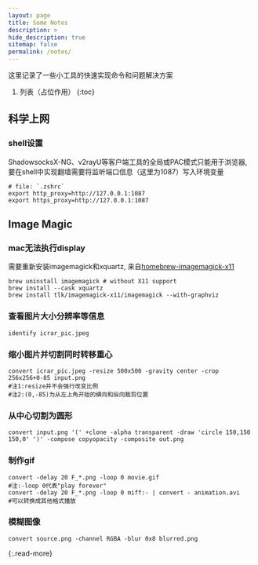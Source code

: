 ```yaml
---
layout: page
title: Some Notes
description: >
hide_description: true
sitemap: false
permalink: /notes/
---
```


这里记录了一些小工具的快速实现命令和问题解决方案

1. 列表（占位作用）
{:toc}

## 科学上网
### shell设置
ShadowsocksX-NG、v2rayU等客户端工具的全局或PAC模式只能用于浏览器, 要在shell中实现翻墙需要将监听端口信息（这里为1087）写入环境变量

~~~shell
# file: `.zshrc`
export http_proxy=http://127.0.0.1:1087
export https_proxy=http://127.0.0.1:1087
~~~

## Image Magic 
### mac无法执行display
需要重新安装imagemagick和xquartz, 来自[homebrew-imagemagick-x11](https://github.com/tlk/homebrew-imagemagick-x11)
~~~shell
brew uninstall imagemagick # without X11 support
brew install --cask xquartz
brew install tlk/imagemagick-x11/imagemagick --with-graphviz
~~~
### 查看图片大小分辨率等信息
~~~shell
identify icrar_pic.jpeg
~~~
### 缩小图片并切割同时转移重心
~~~shell
convert icrar_pic.jpeg -resize 500x500 -gravity center -crop 256x256+0-85 input.png
#注1:resize并不会强行改变比例
#注2:(0,-85)为从左上角开始的横向和纵向裁剪位置
~~~
### 从中心切割为圆形
~~~shell	
convert input.png '(' +clone -alpha transparent -draw 'circle 150,150 150,0' ')' -compose copyopacity -composite out.png
~~~
### 制作gif
~~~shell
convert -delay 20 F_*.png -loop 0 movie.gif
#注:-loop 0代表"play forever"
convert -delay 20 F_*.png -loop 0 miff:- | convert - animation.avi
#可以转换成其他格式播放
~~~
### 模糊图像
~~~shell
convert source.png -channel RGBA -blur 0x8 blurred.png
~~~
<!--- Continue with [Scripts](scripts.md){:.heading.flip-title}-->
{:.read-more}



